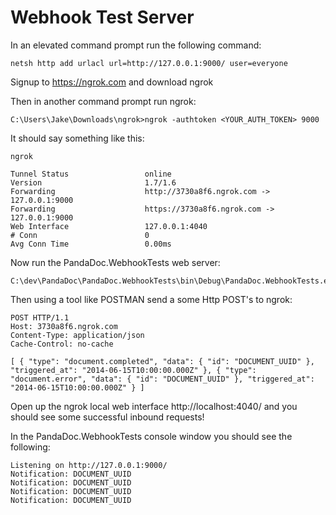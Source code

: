 ﻿ # Webhook Test Server
 
In an elevated command prompt run the following command:

````
netsh http add urlacl url=http://127.0.0.1:9000/ user=everyone
````

Signup to https://ngrok.com and download ngrok

Then in another command prompt run ngrok:

````
C:\Users\Jake\Downloads\ngrok>ngrok -authtoken <YOUR_AUTH_TOKEN> 9000
````

It should say something like this:

````
ngrok

Tunnel Status                 online
Version                       1.7/1.6
Forwarding                    http://3730a8f6.ngrok.com -> 127.0.0.1:9000
Forwarding                    https://3730a8f6.ngrok.com -> 127.0.0.1:9000
Web Interface                 127.0.0.1:4040
# Conn                        0
Avg Conn Time                 0.00ms
````

Now run the PandaDoc.WebhookTests web server:
````
C:\dev\PandaDoc\PandaDoc.WebhookTests\bin\Debug\PandaDoc.WebhookTests.exe
````

Then using a tool like POSTMAN send a some Http POST's to ngrok:

````
POST HTTP/1.1
Host: 3730a8f6.ngrok.com
Content-Type: application/json
Cache-Control: no-cache

[ { "type": "document.completed", "data": { "id": "DOCUMENT_UUID" }, "triggered_at": "2014-06-15T10:00:00.000Z" }, { "type": "document.error", "data": { "id": "DOCUMENT_UUID" }, "triggered_at": "2014-06-15T10:00:00.000Z" } ]
````

Open up the ngrok local web interface http://localhost:4040/ and you should see some successful inbound requests!

In the PandaDoc.WebhookTests console window you should see the following:

````
Listening on http://127.0.0.1:9000/
Notification: DOCUMENT_UUID
Notification: DOCUMENT_UUID
Notification: DOCUMENT_UUID
Notification: DOCUMENT_UUID
````